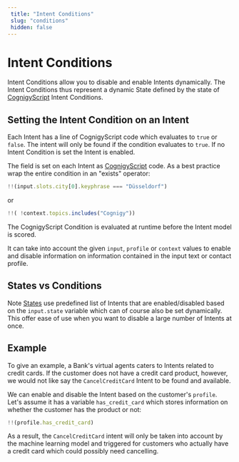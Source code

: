```yaml
---
 title: "Intent Conditions" 
 slug: "conditions" 
 hidden: false 
---
```

# Intent Conditions

Intent Conditions allow you to disable and enable Intents dynamically. The Intent Conditions thus represent a dynamic State defined by the state of [CognigyScript]({{config.site_url}}ai/tools/cognigy-script/) Intent Conditions. 


## Setting the Intent Condition on an Intent
Each Intent has a line of CognigyScript code which evaluates to `true` or `false`. The intent will only be found if the condition evaluates to `true`. If no Intent Condition is set the Intent is enabled.

The field is set on each Intent as [CognigyScript]({{config.site_url}}ai/tools/cognigy-script/) code.  As a best practice wrap the entire condition in an "exists" operator:

```js
!!(input.slots.city[0].keyphrase === "Düsseldorf")
```

or

```js
!!( !context.topics.includes("Cognigy"))
```


The CognigyScript Condition is evaluated at runtime before the Intent model is scored. 

It can take into account the given `input`, `profile` or `context` values to enable and disable information on information contained in the input text or contact profile.

## States vs Conditions
Note [States]({{config.site_url}}ai/tools/interaction-panel/state/) use predefined list of Intents that are enabled/disabled based on the `input.state` variable which can of course also be set dynamically. This offer ease of use when you want to disable a large number of Intents at once.

## Example

To give an example, a Bank's virtual agents caters to Intents related to credit cards. If the customer does not have a credit card product, however, we would not like say the `CancelCreditCard` Intent to be found and available.

We can enable and disable the Intent based on the customer's `profile`. Let's assume it has a variable `has_credit_card` which stores information on whether the customer has the product or not:


```js
!!(profile.has_credit_card)
```

As a result, the `CancelCreditCard` intent will only be taken into account by the machine learning model and triggered for customers who actually have a credit card which could possibly need cancelling.